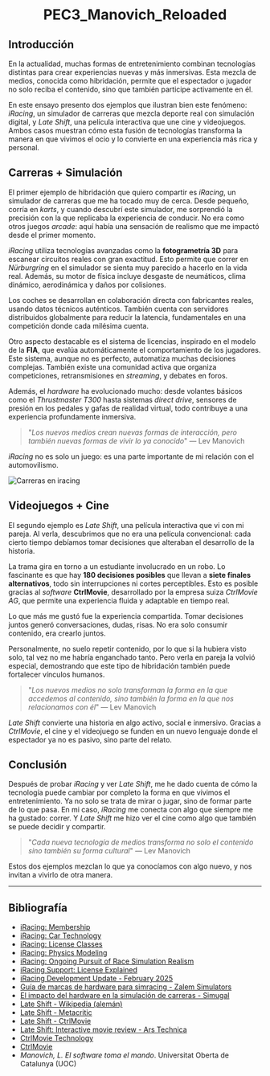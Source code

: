 
<h1 align="center">PEC3_Manovich_Reloaded</h1>


## Introducción

En la actualidad, muchas formas de entretenimiento combinan tecnologías distintas para crear experiencias nuevas y más inmersivas. Esta mezcla de medios, conocida como hibridación, permite que el espectador o jugador no solo reciba el contenido, sino que también participe activamente en él. 

En este ensayo presento dos ejemplos que ilustran bien este fenómeno: *iRacing*, un simulador de carreras que mezcla deporte real con simulación digital, y *Late Shift*, una película interactiva que une cine y videojuegos. Ambos casos muestran cómo esta fusión de tecnologías transforma la manera en que vivimos el ocio y lo convierte en una experiencia más rica y personal.

## Carreras + Simulación

El primer ejemplo de hibridación que quiero compartir es *iRacing*, un simulador de carreras que me ha tocado muy de cerca. Desde pequeño, corría en *karts*, y cuando descubrí este simulador, me sorprendió la precisión con la que replicaba la experiencia de conducir. No era como otros juegos *arcade*: aquí había una sensación de realismo que me impactó desde el primer momento.

*iRacing* utiliza tecnologías avanzadas como la **fotogrametría 3D** para escanear circuitos reales con gran exactitud. Esto permite que correr en *Nürburgring* en el simulador se sienta muy parecido a hacerlo en la vida real. Además, su motor de física incluye desgaste de neumáticos, clima dinámico, aerodinámica y daños por colisiones.

Los coches se desarrollan en colaboración directa con fabricantes reales, usando datos técnicos auténticos. También cuenta con servidores distribuidos globalmente para reducir la latencia, fundamentales en una competición donde cada milésima cuenta.

Otro aspecto destacable es el sistema de licencias, inspirado en el modelo de la **FIA**, que evalúa automáticamente el comportamiento de los jugadores. Este sistema, aunque no es perfecto, automatiza muchas decisiones complejas. También existe una comunidad activa que organiza competiciones, retransmisiones en *streaming*, y debates en foros.

Además, el *hardware* ha evolucionado mucho: desde volantes básicos como el *Thrustmaster T300* hasta sistemas *direct drive*, sensores de presión en los pedales y gafas de realidad virtual, todo contribuye a una experiencia profundamente inmersiva.

> "*Los nuevos medios crean nuevas formas de interacción, pero también nuevas formas de vivir lo ya conocido*" — Lev Manovich

*iRacing* no es solo un juego: es una parte importante de mi relación con el automovilismo.


![Carreras en **iracing**](https://live.staticflickr.com/3372/4564421794_a012c06e15_b.jpg)

## Videojuegos + Cine

El segundo ejemplo es *Late Shift*, una película interactiva que vi con mi pareja. Al verla, descubrimos que no era una película convencional: cada cierto tiempo debíamos tomar decisiones que alteraban el desarrollo de la historia.

La trama gira en torno a un estudiante involucrado en un robo. Lo fascinante es que hay **180 decisiones posibles** que llevan a **siete finales alternativos**, todo sin interrupciones ni cortes perceptibles. Esto es posible gracias al *software* **CtrlMovie**, desarrollado por la empresa suiza *CtrlMovie AG*, que permite una experiencia fluida y adaptable en tiempo real.

Lo que más me gustó fue la experiencia compartida. Tomar decisiones juntos generó conversaciones, dudas, risas. No era solo consumir contenido, era crearlo juntos.

Personalmente, no suelo repetir contenido, por lo que si la hubiera visto solo, tal vez no me habría enganchado tanto. Pero verla en pareja la volvió especial, demostrando que este tipo de hibridación también puede fortalecer vínculos humanos.

> "*Los nuevos medios no solo transforman la forma en la que accedemos al contenido, sino también la forma en la que nos relacionamos con él*" — Lev Manovich

*Late Shift* convierte una historia en algo activo, social e inmersivo. Gracias a *CtrlMovie*, el cine y el videojuego se funden en un nuevo lenguaje donde el espectador ya no es pasivo, sino parte del relato.

## Conclusión

Después de probar *iRacing* y ver *Late Shift*, me he dado cuenta de cómo la tecnología puede cambiar por completo la forma en que vivimos el entretenimiento. Ya no solo se trata de mirar o jugar, sino de formar parte de lo que pasa. En mi caso, *iRacing* me conecta con algo que siempre me ha gustado: correr. Y *Late Shift* me hizo ver el cine como algo que también se puede decidir y compartir.

> "*Cada nueva tecnología de medios transforma no solo el contenido sino también su forma cultural*" — Lev Manovich

Estos dos ejemplos mezclan lo que ya conocíamos con algo nuevo, y nos invitan a vivirlo de otra manera.

---

## Bibliografía

- [iRacing: Membership](https://www.iracing.com/membership/)
- [iRacing: Car Technology](https://www.iracing.com/car-technology/)
- [iRacing: License Classes](https://www.iracing.com/getting-started/getting-started-license-classes/iracing.com+1iracing.com+1)
- [iRacing: Physics Modeling](https://www.iracing.com/physics-modeling-ntm-v7-info-plus/iracing.com)
- [iRacing: Ongoing Pursuit of Race Simulation Realism](https://www.iracing.com/iracings-ongoing-pursuit-of-race-simulation-realism/iracing.com)
- [iRacing Support: License Explained](https://support.iracing.com/support/solutions/articles/31000133459-iracing-how-to-what-are-licenses-iRacing+4iRacing+4iRacing+4)
- [iRacing Development Update - February 2025](https://www.iracing.com/iracing-development-update-february-2025/)
- [Guía de marcas de hardware para simracing - Zalem Simulators](https://zalem.es/blog_simracing/news/guia-de-marcas-de-hardware-para-simracing)
- [El impacto del hardware en la simulación de carreras - Simugal](https://simugal.com/guias-y-tutoriales/el-impacto-del-hardware-en-la-simulacion-de-carreras/)
- [Late Shift - Wikipedia (alemán)](https://de.wikipedia.org/wiki/Late_Shift)
- [Late Shift - Metacritic](https://www.metacritic.com/game/late-shift/)
- [Late Shift - CtrlMovie](https://ctrlmovie.com/late-shift)
- [Late Shift: Interactive movie review - Ars Technica](https://arstechnica.com/gaming/2016/12/late-shift-interactive-movie-review/)
- [CtrlMovie Technology](https://ctrlmovie.com/technology)
- [CtrlMovie](https://ctrlmovie.com/)
- *Manovich, L.* *El software toma el mando*. Universitat Oberta de Catalunya (UOC)



